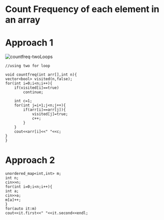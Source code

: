 # Count Frequency of each element in an array

# Approach 1
![countfreq-twoLoops](https://user-images.githubusercontent.com/70484186/188320600-58fa9e97-9dde-414e-aed4-24d9a1c73ca6.jpg)


```
//using two for loop

void countfreq(int arr[],int n){
vector<bool> visited(n,false);
for(int i=0;i<n;i++){
    if(visited[i]==true)
        continue;
    
    int c=1;
    for(int j=i+1;j<n;j++){
        if(arr[i]==arr[j]){
            visited[j]=true;
            c++;
        }
    }
    cout<<arr[i]<<" "<<c;
}
}
```



# Approach 2


```
unordered_map<int,int> m;
int n;
cin>>n;
for(int i=0;i<n;i++){
int a;
cin>>a;
m[a]++;
}
for(auto it:m)
cout<<it.first<<" "<<it.second<<endl;
```
